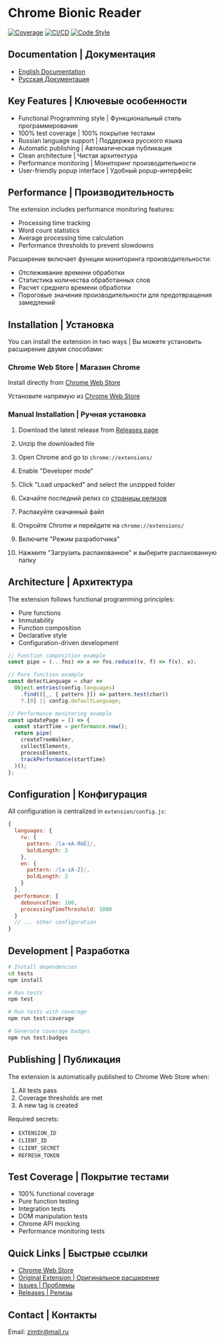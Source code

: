 # Chrome Bionic Reader

[![Coverage](./coverage/badges/coverage-jest%20coverage.svg)](./coverage/lcov-report/index.html)
[![CI/CD](https://github.com/the-homeless-god/chrome-bionic-reader/actions/workflows/ci.yml/badge.svg)](https://github.com/the-homeless-god/chrome-bionic-reader/actions/workflows/ci.yml)
[![Code Style](https://img.shields.io/badge/code_style-prettier-ff69b4.svg)](https://prettier.io/)

## Documentation | Документация

- [English Documentation](./docs/en/README.md)
- [Русская Документация](./docs/ru/README.md)

## Key Features | Ключевые особенности

- Functional Programming style | Функциональный стиль программирования
- 100% test coverage | 100% покрытие тестами
- Russian language support | Поддержка русского языка
- Automatic publishing | Автоматическая публикация
- Clean architecture | Чистая архитектура
- Performance monitoring | Мониторинг производительности
- User-friendly popup interface | Удобный popup-интерфейс

## Performance | Производительность

The extension includes performance monitoring features:
- Processing time tracking
- Word count statistics
- Average processing time calculation
- Performance thresholds to prevent slowdowns

Расширение включает функции мониторинга производительности:
- Отслеживание времени обработки
- Статистика количества обработанных слов
- Расчет среднего времени обработки
- Пороговые значения производительности для предотвращения замедлений

## Installation | Установка

You can install the extension in two ways | Вы можете установить расширение двумя способами:

### Chrome Web Store | Магазин Chrome

Install directly from [Chrome Web Store](https://chromewebstore.google.com/detail/chrome-bionic-reader/bofckkbophijgakfoeihfmnjfphcabhi)

Установите напрямую из [Chrome Web Store](https://chromewebstore.google.com/detail/chrome-bionic-reader/bofckkbophijgakfoeihfmnjfphcabhi)

### Manual Installation | Ручная установка

1. Download the latest release from [Releases page](https://github.com/the-homeless-god/chrome-bionic-reader/releases/latest)
2. Unzip the downloaded file
3. Open Chrome and go to `chrome://extensions/`
4. Enable "Developer mode"
5. Click "Load unpacked" and select the unzipped folder

1. Скачайте последний релиз со [страницы релизов](https://github.com/the-homeless-god/chrome-bionic-reader/releases/latest)
2. Распакуйте скачанный файл
3. Откройте Chrome и перейдите на `chrome://extensions/`
4. Включите "Режим разработчика"
5. Нажмите "Загрузить распакованное" и выберите распакованную папку

## Architecture | Архитектура

The extension follows functional programming principles:
- Pure functions
- Immutability
- Function composition
- Declarative style
- Configuration-driven development

```javascript
// Function composition example
const pipe = (...fns) => x => fns.reduce((v, f) => f(v), x);

// Pure function example
const detectLanguage = char => 
  Object.entries(config.languages)
    .find(([_, { pattern }]) => pattern.test(char))
    ?.[0] || config.defaultLanguage;

// Performance monitoring example
const updatePage = () => {
  const startTime = performance.now();
  return pipe(
    createTreeWalker,
    collectElements,
    processElements,
    trackPerformance(startTime)
  )();
};
```

## Configuration | Конфигурация

All configuration is centralized in `extension/config.js`:

```javascript
{
  languages: {
    ru: {
      pattern: /[а-яА-ЯёЁ]/,
      boldLength: 3
    },
    en: {
      pattern: /[a-zA-Z]/,
      boldLength: 2
    }
  },
  performance: {
    debounceTime: 100,
    processingTimeThreshold: 1000
  }
  // ... other configuration
}
```

## Development | Разработка

```bash
# Install dependencies
cd tests
npm install

# Run tests
npm test

# Run tests with coverage
npm run test:coverage

# Generate coverage badges
npm run test:badges
```

## Publishing | Публикация

The extension is automatically published to Chrome Web Store when:
1. All tests pass
2. Coverage thresholds are met
3. A new tag is created

Required secrets:
- `EXTENSION_ID`
- `CLIENT_ID`
- `CLIENT_SECRET`
- `REFRESH_TOKEN`

## Test Coverage | Покрытие тестами

- 100% functional coverage
- Pure function testing
- Integration tests
- DOM manipulation tests
- Chrome API mocking
- Performance monitoring tests

## Quick Links | Быстрые ссылки

- [Chrome Web Store](https://chromewebstore.google.com/detail/chrome-bionic-reader/)
- [Original Extension | Оригинальное расширение](https://github.com/Poucous/smartReader)
- [Issues | Проблемы](https://github.com/the-homeless-god/chrome-bionic-reader/issues)
- [Releases | Релизы](https://github.com/the-homeless-god/chrome-bionic-reader/releases)

## Contact | Контакты

Email: zimtir@mail.ru

